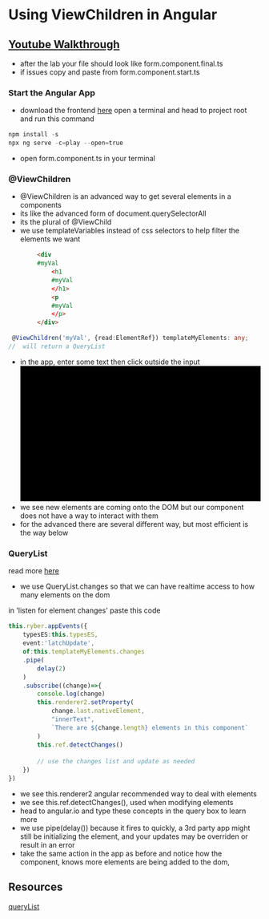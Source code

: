 # Using ViewChildren  in Angular

## [Youtube Walkthrough](https://youtu.be/Tn0Tx1Rbpe4)

* after the lab your file should look like form.component.final.ts 
* if issues copy and paste from form.component.start.ts


### Start the Angular App

* download the frontend [here](https://downgit.github.io/#/home?url=https://github.com/codequickie123/custom_vids/tree/master/ViewChildren_in_Angular_and_getting_changes)
open a terminal and head to project root and run this command
```ps1
npm install -s
npx ng serve -c=play --open=true
```

* open form.component.ts in your terminal

### @ViewChildren

* @ViewChildren is an advanced way to get several elements in a components
* its like the advanced form of document.querySelectorAll
* its the plural of @ViewChild
* we use templateVariables instead of css selectors to help filter the elements we want 

```html
        <div
		#myVal
			<h1
			#myVal
			</h1>	
			<p
			#myVal
			</p>					
        </div>
```

```ts
 @ViewChildren('myVal', {read:ElementRef}) templateMyElements: any;
//  will return a QueryList 
```

* in the app, enter some text then click outside the input 
![](needed_images/zoom_0.gif)
* we see new elements are coming onto the DOM but our component does not have a way to interact with them
* for the advanced there are several different way, but most efficient is the way below

### QueryList
read more [here](https://angular.io/api/core/QueryList)
* we use QueryList.changes so that we can have realtime access to how many elements on the dom


in 'listen for element changes' paste this code
```ts
this.ryber.appEvents({
	typesES:this.typesES,
	event:'latchUpdate',
	of:this.templateMyElements.changes
	.pipe(
		delay(2)
	)
	.subscribe((change)=>{
		console.log(change)
		this.renderer2.setProperty(
			change.last.nativeElement,
			"innerText",
			`There are ${change.length} elements in this component`
		)
		this.ref.detectChanges()

		// use the changes list and update as needed
	})
})
```

* we see this.renderer2 angular recommended way to deal with elements
* we see this.ref.detectChanges(), used when modifying elements
* head to angular.io and type these concepts in the query box to learn  more
* we use pipe(delay()) because it fires to quickly, a 3rd party app might still be initializing the element, and your updates may be overriden or result in an error
* take the same action in the app as before and notice how the component, knows more elements are being added to the dom,

## Resources
[queryList](https://angular.io/api/core/QueryList)

